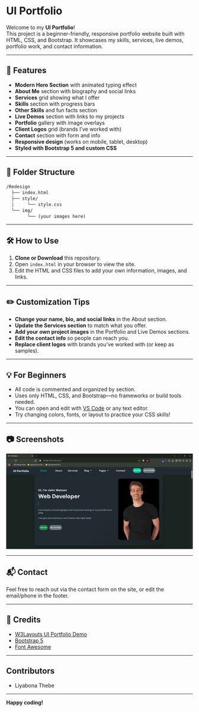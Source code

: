 # UI Portfolio

Welcome to my **UI Portfolio**!  
This project is a beginner-friendly, responsive portfolio website built with HTML, CSS, and Bootstrap. It showcases my skills, services, live demos, portfolio work, and contact information.

---

## 🚀 Features

- **Modern Hero Section** with animated typing effect
- **About Me** section with biography and social links
- **Services** grid showing what I offer
- **Skills** section with progress bars
- **Other Skills** and fun facts section
- **Live Demos** section with links to my projects
- **Portfolio** gallery with image overlays
- **Client Logos** grid (brands I’ve worked with)
- **Contact** section with form and info
- **Responsive design** (works on mobile, tablet, desktop)
- **Styled with Bootstrap 5 and custom CSS**

---

## 📁 Folder Structure

```
/Redesign
  ├── index.html
  ├── style/
  │     └── style.css
  └── img/
        └── (your images here)
```

---

## 🛠️ How to Use

1. **Clone or Download** this repository.
2. Open `index.html` in your browser to view the site.
3. Edit the HTML and CSS files to add your own information, images, and links.

---

## ✏️ Customization Tips

- **Change your name, bio, and social links** in the About section.
- **Update the Services section** to match what you offer.
- **Add your own project images** in the Portfolio and Live Demos sections.
- **Edit the contact info** so people can reach you.
- **Replace client logos** with brands you’ve worked with (or keep as samples).

---

## 💡 For Beginners

- All code is commented and organized by section.
- Uses only HTML, CSS, and Bootstrap—no frameworks or build tools needed.
- You can open and edit with [VS Code](https://code.visualstudio.com/) or any text editor.
- Try changing colors, fonts, or layout to practice your CSS skills!

---

## 📷 Screenshots

![Portfolio Screenshot](img/IMG-20250427-WA0012.png)

---

## 📬 Contact

Feel free to reach out via the contact form on the site, or edit the email/phone in the footer.

---

## 📝 Credits

- [W3Layouts UI Portfolio Demo](https://wp.w3layouts.com/ui-portfolio/)
- [Bootstrap 5](https://getbootstrap.com/)
- [Font Awesome](https://fontawesome.com/)

---

## Contributors
- Liyabona Thebe

---
**Happy coding!**
